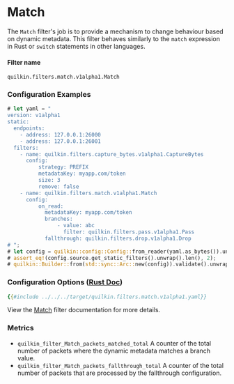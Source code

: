 # Match

The `Match` filter's job is to provide a mechanism to change behaviour based
on dynamic metadata. This filter behaves similarly to the `match` expression
in Rust or `switch` statements in other languages.

#### Filter name
```text
quilkin.filters.match.v1alpha1.Match
```

### Configuration Examples
<!-- ANCHOR: example -->
```rust
# let yaml = "
version: v1alpha1
static:
  endpoints:
    - address: 127.0.0.1:26000
    - address: 127.0.0.1:26001
  filters:
    - name: quilkin.filters.capture_bytes.v1alpha1.CaptureBytes
      config:
          strategy: PREFIX
          metadataKey: myapp.com/token
          size: 3
          remove: false
    - name: quilkin.filters.match.v1alpha1.Match
      config:
          on_read:
            metadataKey: myapp.com/token
            branches:
                - value: abc
                  filter: quilkin.filters.pass.v1alpha1.Pass
            fallthrough: quilkin.filters.drop.v1alpha1.Drop
# ";
# let config = quilkin::config::Config::from_reader(yaml.as_bytes()).unwrap();
# assert_eq!(config.source.get_static_filters().unwrap().len(), 2);
# quilkin::Builder::from(std::sync::Arc::new(config)).validate().unwrap();
```
<!--  ANCHOR_END: example -->

### Configuration Options ([Rust Doc](../../api/quilkin/filters/match/struct.Config.html))

```yaml
{{#include ../../../target/quilkin.filters.match.v1alpha1.yaml}}
```

View the [Match](../../api/quilkin/filters/match/struct.Config.html) filter documentation for more details.

### Metrics

* `quilkin_filter_Match_packets_matched_total`
  A counter of the total number of packets where the dynamic metadata matches a branch value.
* `quilkin_filter_Match_packets_fallthrough_total`
  A counter of the total number of packets that are processed by the fallthrough configuration.
